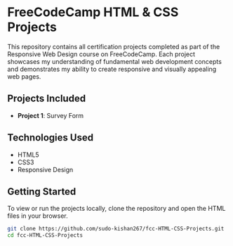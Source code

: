 # FreeCodeCamp HTML & CSS Projects

This repository contains all certification projects completed as part of the Responsive Web Design course on FreeCodeCamp. Each project showcases my understanding of fundamental web development concepts and demonstrates my ability to create responsive and visually appealing web pages.

## Projects Included

- **Project 1**: Survey Form


## Technologies Used

- HTML5
- CSS3
- Responsive Design

## Getting Started

To view or run the projects locally, clone the repository and open the HTML files in your browser.

```bash
git clone https://github.com/sudo-kishan267/fcc-HTML-CSS-Projects.git
cd fcc-HTML-CSS-Projects
